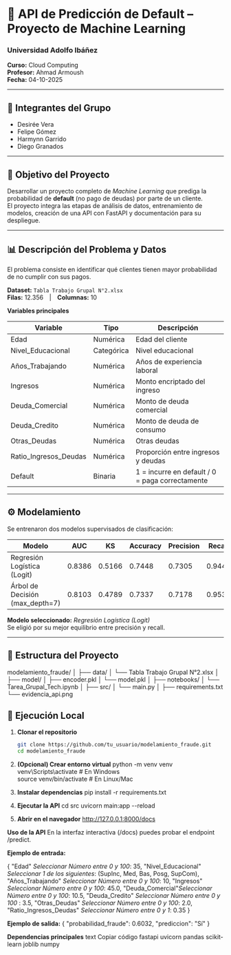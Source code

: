 # 🧠 API de Predicción de Default – Proyecto de Machine Learning

### Universidad Adolfo Ibáñez  
**Curso:** Cloud Computing  
**Profesor:** Ahmad Armoush  
**Fecha:** 04-10-2025  

---

## 👥 Integrantes del Grupo
- Desirée Vera  
- Felipe Gómez  
- Harmynn Garrido  
- Diego Granados  

---

## 🎯 Objetivo del Proyecto
Desarrollar un proyecto completo de *Machine Learning* que prediga la probabilidad de **default** (no pago de deudas) por parte de un cliente.  
El proyecto integra las etapas de análisis de datos, entrenamiento de modelos, creación de una API con FastAPI y documentación para su despliegue.

---

## 📊 Descripción del Problema y Datos
El problema consiste en identificar qué clientes tienen mayor probabilidad de no cumplir con sus pagos.

**Dataset:** `Tabla Trabajo Grupal N°2.xlsx`  
**Filas:** 12.356 | **Columnas:** 10  

**Variables principales**

| Variable | Tipo | Descripción |
|-----------|------|-------------|
| Edad | Numérica | Edad del cliente |
| Nivel_Educacional | Categórica | Nivel educacional |
| Años_Trabajando | Numérica | Años de experiencia laboral |
| Ingresos | Numérica | Monto encriptado del ingreso |
| Deuda_Comercial | Numérica | Monto de deuda comercial |
| Deuda_Credito | Numérica | Monto de deuda de consumo |
| Otras_Deudas | Numérica | Otras deudas |
| Ratio_Ingresos_Deudas | Numérica | Proporción entre ingresos y deudas |
| Default | Binaria | 1 = incurre en default / 0 = paga correctamente |

---

## ⚙️ Modelamiento

Se entrenaron dos modelos supervisados de clasificación:

| Modelo | AUC | KS | Accuracy | Precision | Recall | F1 |
|---------|-----|----|-----------|------------|---------|----|
| Regresión Logística (Logit) | 0.8386 | 0.5166 | 0.7448 | 0.7305 | 0.9449 | **0.8240** |
| Árbol de Decisión (max_depth=7) | 0.8103 | 0.4789 | 0.7337 | 0.7178 | 0.9539 | 0.8191 |

**Modelo seleccionado:** *Regresión Logística (Logit)*  
Se eligió por su mejor equilibrio entre precisión y recall.

---

## 🧩 Estructura del Proyecto
modelamiento_fraude/
│
├── data/
│ └── Tabla Trabajo Grupal N°2.xlsx
│
├── model/
│ ├── encoder.pkl
│ └── model.pkl
│
├── notebooks/
│ └── Tarea_Grupal_Tech.ipynb
│
├── src/
│ └── main.py
│
├── requirements.txt
└── evidencia_api.png

## 🚀 Ejecución Local

1. **Clonar el repositorio**
   ```bash
   git clone https://github.com/tu_usuario/modelamiento_fraude.git
   cd modelamiento_fraude

2. **(Opcional) Crear entorno virtual**
   python -m venv venv
   venv\Scripts\activate        # En Windows  
   source venv/bin/activate     # En Linux/Mac
   
3. **Instalar dependencias**
   pip install -r requirements.txt

4. **Ejecutar la API**
   cd src
   uvicorn main:app --reload

5. **Abrir en el navegador**
   http://127.0.0.1:8000/docs



**Uso de la API**
   En la interfaz interactiva (/docs) puedes probar el endpoint /predict.

**Ejemplo de entrada:**

{
  "Edad" *Seleccionar Número entre 0 y 100*: 35,
  "Nivel_Educacional" *Seleccionar 1 de los siguientes*:  (SupInc,  Med,  Bas,  Posg,  SupCom),
  "Años_Trabajando" *Seleccionar Número entre 0 y 100*: 10,
  "Ingresos" *Seleccionar Número entre 0 y 100*: 45.0,
  "Deuda_Comercial"*Seleccionar Número entre 0 y 100*: 10.5,
  "Deuda_Credito" *Seleccionar Número entre 0 y 100* : 3.5,
  "Otras_Deudas" *Seleccionar Número entre 0 y 100*: 2.0,
  "Ratio_Ingresos_Deudas" *Seleccionar Número entre 0 y 1*: 0.35
}

**Ejemplo de salida:**
{
  "probabilidad_fraude": 0.6032,
  "prediccion": "Sí"
}


**Dependencias principales**
   text
   Copiar código
   fastapi
   uvicorn
   pandas
   scikit-learn
   joblib
   numpy



